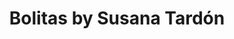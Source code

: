 ---
title: "Bolitas by Susana Tardón"
url: /las-rozas-de-madrid/bolitas-by-susana-tardon/
shop: Kleidung
---